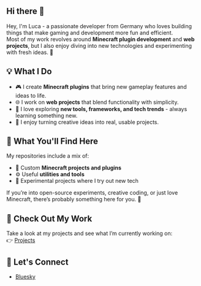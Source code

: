 ## Hi there 👋

Hey, I'm Luca - a passionate developer from Germany who loves building things that make gaming and development more fun and efficient.  
Most of my work revolves around **Minecraft plugin development** and **web projects**, but I also enjoy diving into new technologies and experimenting with fresh ideas. 🚀

## 💡 What I Do
- 🎮 I create **Minecraft plugins** that bring new gameplay features and ideas to life.  
- 🌐 I work on **web projects** that blend functionality with simplicity.  
- 🧠 I love exploring **new tools, frameworks, and tech trends** - always learning something new.  
- 💭 I enjoy turning creative ideas into real, usable projects.

## 🧰 What You'll Find Here
My repositories include a mix of:
- 🧱 Custom **Minecraft projects and plugins**  
- ⚙️ Useful **utilities and tools**  
- 🌱 Experimental projects where I try out new tech  

If you’re into open-source experiments, creative coding, or just love Minecraft, there’s probably something here for you. 👀  

## 🔗 Check Out My Work
Take a look at my projects and see what I’m currently working on:  
👉 [Projects](https://github.com/Lxca128?tab=repositories)

## 🦋 Let's Connect
- [Bluesky](https://bsky.app/profile/lxca.de)
